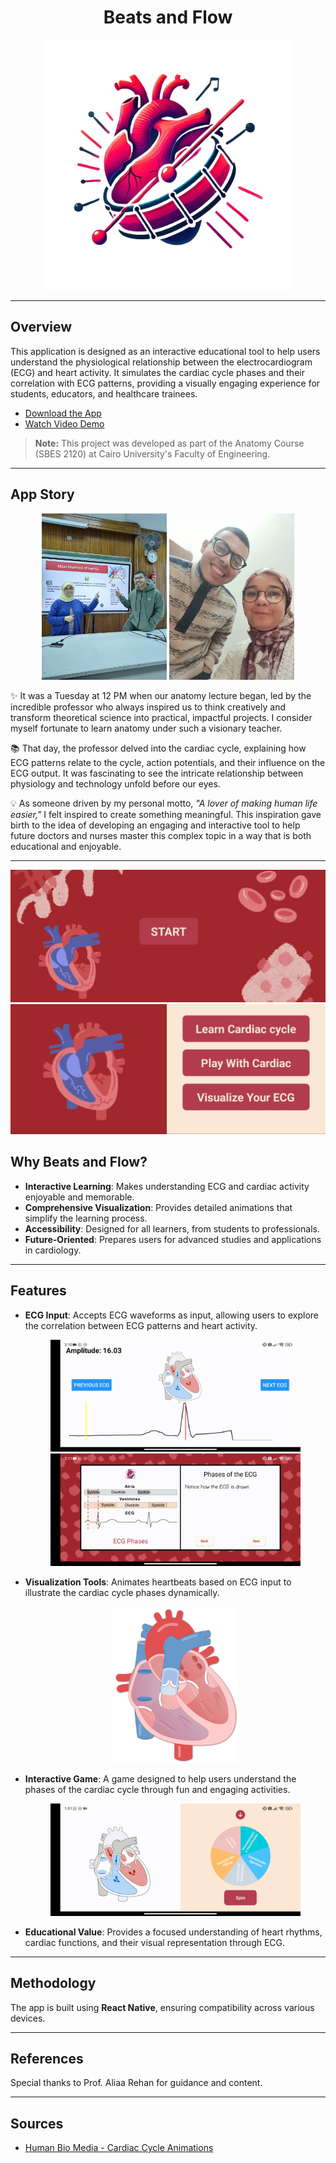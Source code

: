 <div align="center">    
  <h1>Beats and Flow</h1>
  <img src="./assets/images/icon.png" alt="App Logo" width="400">
</div>

---

## Overview

This application is designed as an interactive educational tool to help users understand the physiological relationship between the electrocardiogram (ECG) and heart activity. It simulates the cardiac cycle phases and their correlation with ECG patterns, providing a visually engaging experience for students, educators, and healthcare trainees.

- [Download the App](https://drive.google.com/file/d/1YWdF7Sg8_z1YSCmvSieP9UeU3xn5ix9b/view?usp=sharing)
- [Watch Video Demo](https://youtu.be/IHud7nQ8U0A?si=-sNqB_jfBzN0eTAo)

> **Note:** This project was developed as part of the Anatomy Course (SBES 2120) at Cairo University's Faculty of Engineering.

---

## App Story

<div align="center">
  <img src="./assets/images/Aliaa.jpeg" alt="Professor Portrait" width="200">
  <img src="./assets/images/Aliaa2.jpeg.jpg" alt="Professor Portrait" width="200">
</div>

✨ It was a Tuesday at 12 PM when our anatomy lecture began, led by the incredible professor who always inspired us to think creatively and transform theoretical science into practical, impactful projects. I consider myself fortunate to learn anatomy under such a visionary teacher.

📚 That day, the professor delved into the cardiac cycle, explaining how ECG patterns relate to the cycle, action potentials, and their influence on the ECG output. It was fascinating to see the intricate relationship between physiology and technology unfold before our eyes.

💡 As someone driven by my personal motto, _"A lover of making human life easier,"_ I felt inspired to create something meaningful. This inspiration gave birth to the idea of developing an engaging and interactive tool to help future doctors and nurses master this complex topic in a way that is both educational and enjoyable.

---

<div align="center">
  <img src="./assets/images/Start_Page.jpg" alt="ECG Simulation Screenshot">
  <img src="./assets/images/Menu.jpg" alt="ECG Simulation Screenshot">
</div>

## Why Beats and Flow?

- **Interactive Learning**: Makes understanding ECG and cardiac activity enjoyable and memorable.
- **Comprehensive Visualization**: Provides detailed animations that simplify the learning process.
- **Accessibility**: Designed for all learners, from students to professionals.
- **Future-Oriented**: Prepares users for advanced studies and applications in cardiology.

---

## Features

- **ECG Input**: Accepts ECG waveforms as input, allowing users to explore the correlation between ECG patterns and heart activity.

  <div align="center">
    <img src="./assets/images/ECG.gif" alt="Game Preview" width="400">
  </div>
  <div align="center">
    <img src="./assets/images/ECG2.gif" alt="Game Preview" width="400">
  </div>

- **Visualization Tools**: Animates heartbeats based on ECG input to illustrate the cardiac cycle phases dynamically.

  <div align="center">
    <img src="./assets/images/heart-beating.gif" alt="Game Preview" width="200">
  </div>

- **Interactive Game**: A game designed to help users understand the phases of the cardiac cycle through fun and engaging activities.
  <div align="center">
    <img src="./assets/images/Game_Gif.gif" alt="Game Preview" width="400">
  </div>
- **Educational Value**: Provides a focused understanding of heart rhythms, cardiac functions, and their visual representation through ECG.

---

## Methodology

The app is built using **React Native**, ensuring compatibility across various devices.

---

## References

Special thanks to Prof. Aliaa Rehan for guidance and content.

---

## Sources

- [Human Bio Media - Cardiac Cycle Animations](https://www.humanbiomedia.org/cardiac-cycle-animations/)
